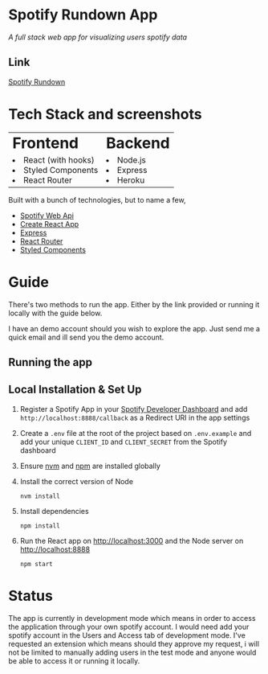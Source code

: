 # Spotify Rundown App

_A full stack web app for visualizing users spotify data_

## Link

[Spotify Rundown](https://spotify-rundown.herokuapp.com/)

# Tech Stack and screenshots

<table border="0">
 <tr>
    <td><b style="font-size:30px">Frontend</b></td>
    <td><b style="font-size:30px">Backend</b></td>
 </tr>
 <tr>
    <td><li>React (with hooks)</li>
    <li>Styled Components</li>
    <li>React Router</li>
    </td>
    <td>
    <li>Node.js</li>
    <li>Express</li>
    <li>Heroku</li>
    </td>
 </tr>
</table>

Built with a bunch of technologies, but to name a few,

- [Spotify Web Api](https://developer.spotify.com/documentation/web-api/)
- [Create React App](https://github.com/facebook/create-react-app)
- [Express](https://expressjs.com/)
- [React Router](https://v5.reactrouter.com/web/guides/quick-start)
- [Styled Components](https://styled-components.com/)

# Guide

There's two methods to run the app. Either by the link provided or running it locally with the guide below.

I have an demo account should you wish to explore the app. Just send me a quick email and ill send you the demo account.

## Running the app

## Local Installation & Set Up

1. Register a Spotify App in your [Spotify Developer Dashboard](https://developer.spotify.com/dashboard/) and add `http://localhost:8888/callback` as a Redirect URI in the app settings

2. Create a `.env` file at the root of the project based on `.env.example` and add your unique `CLIENT_ID` and `CLIENT_SECRET` from the Spotify dashboard

3. Ensure [nvm](https://github.com/nvm-sh/nvm) and [npm](https://www.npmjs.com/) are installed globally

4. Install the correct version of Node

   ```shell
   nvm install
   ```

5. Install dependencies

   ```shell
   npm install
   ```

6. Run the React app on <http://localhost:3000> and the Node server on <http://localhost:8888>

   ```shell
   npm start
   ```

# Status

The app is currently in development mode which means in order to access the application through your own spotify account. I would need add your spotify account in the Users and Access tab of development mode. I've requested an extension which means should they approve my request, i will not be limited to manually adding users in the test mode and anyone would be able to access it or running it locally.
